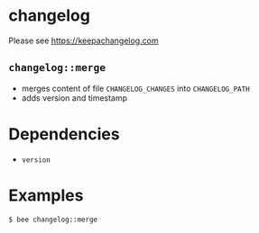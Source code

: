 changelog
=========
Please see https://keepachangelog.com

`changelog::merge`
------------------
- merges content of file `CHANGELOG_CHANGES` into `CHANGELOG_PATH`
- adds version and timestamp


Dependencies
============
- `version`


Examples
========
```
$ bee changelog::merge
```
